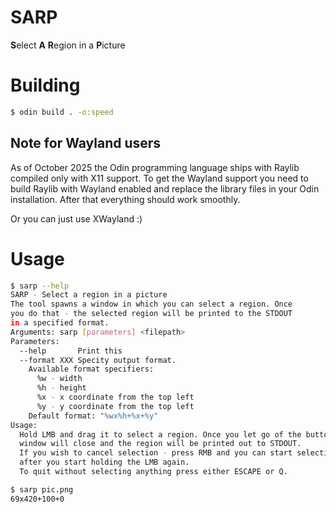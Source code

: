 # SARP
**S**elect **A** **R**egion in a **P**icture

# Building
```sh
$ odin build . -o:speed
```

## Note for Wayland users
As of October 2025 the Odin programming language ships with Raylib compiled
only with X11 support. To get the Wayland support you need to build Raylib with
Wayland enabled and replace the library files in your Odin installation.
After that everything should work smoothly.

Or you can just use XWayland :)

# Usage
```sh
$ sarp --help
SARP - Select a region in a picture
The tool spawns a window in which you can select a region. Once
you do that - the selected region will be printed to the STDOUT
in a specified format.
Arguments: sarp [parameters] <filepath>
Parameters:
  --help       Print this
  --format XXX Specity output format.
    Available format specifiers:
      %w - width
      %h - height
      %x - x coordinate from the top left
      %y - y coordinate from the top left
    Default format: "%wx%h+%x+%y"
Usage:
  Hold LMB and drag it to select a region. Once you let go of the button the
  window will close and the region will be printed out to STDOUT.
  If you wish to cancel selection - press RMB and you can start selection again
  after you start holding the LMB again.
  To quit without selecting anything press either ESCAPE or Q.

$ sarp pic.png
69x420+100+0
```
